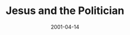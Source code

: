---
layout: message
category: message
series: "Close Encounters"
title: "Jesus and the Politician"
date: 2001-04-14
message_id: 336
---